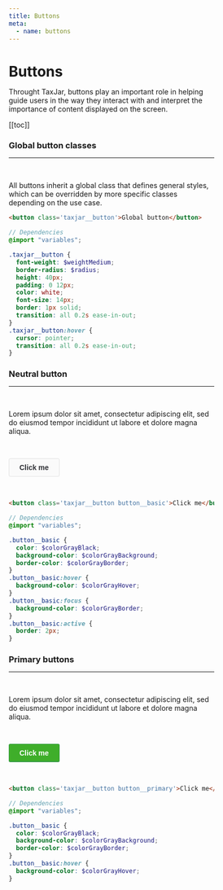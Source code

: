 ```yaml
---
title: Buttons
meta:
  - name: buttons
---
```


# Buttons

Throught TaxJar, buttons play an important role in helping guide users in the way they interact with and interpret the importance of content displayed on the screen.

[[toc]]

### Global button classes

---

</br>

All buttons inherit a global class that defines general styles, which can be overridden by more specific classes depending on the use case.

```html
<button class='taxjar__button'>Global button</button>
```

```scss
// Dependencies
@import "variables";

.taxjar__button {
  font-weight: $weightMedium;
  border-radius: $radius;
  height: 40px;
  padding: 0 12px;
  color: white;
  font-size: 14px;
  border: 1px solid;
  transition: all 0.2s ease-in-out;
}
.taxjar__button:hover {
  cursor: pointer;
  transition: all 0.2s ease-in-out;
}
```

### Neutral button

---

<br>

Lorem ipsum dolor sit amet, consectetur adipiscing elit, sed do eiusmod tempor incididunt ut labore et dolore magna aliqua.

</br>

<button class='taxjar__button button__basic'>Click me</button>

</br>

```html
<button class='taxjar__button button__basic'>Click me</button>
```

```scss
// Dependencies
@import "variables";

.button__basic {
  color: $colorGrayBlack;
  background-color: $colorGrayBackground;
  border-color: $colorGrayBorder;
}
.button__basic:hover {
  background-color: $colorGrayHover;
}
.button__basic:focus {
  background-color: $colorGrayBorder;
}
.button__basic:active {
  border: 2px;
}
```

### Primary buttons

---

</br>

Lorem ipsum dolor sit amet, consectetur adipiscing elit, sed do eiusmod tempor incididunt ut labore et dolore magna aliqua.

</br>

<button class='taxjar__button button__primary'>Click me</button>

</br>

```html
<button class='taxjar__button button__primary'>Click me</button>
```

```scss
// Dependencies
@import "variables";

.button__basic {
  color: $colorGrayBlack;
  background-color: $colorGrayBackground;
  border-color: $colorGrayBorder;
}
.button__basic:hover {
  background-color: $colorGrayHover;
}
```

<style>

* {
  box-sizing: border-box;
  margin: 0;
}

button:active, button:focus {
  -webkit-transition: none;
  -moz-transition: none;
  -ms-transition: none;
  -o-transition: none;
  outline: none;
}

/* General button styles */

.taxjar__button {
  background-color: #FAFAFA;
  height: 36px;
  padding: 0 20px;
  border-radius: 3px;
  color: white;
  font-size: 14px;
  font-weight: 600;
  border: 1px solid;
  transition: all .2s ease-in-out;
}

.taxjar__button:hover {
  cursor: pointer;
  transition: all .2s ease-in-out;
}
.taxjar__button:active {
  box-shadow: inset 0 1px 2px 0 rgba(0,0,0,0.1);
}

/* Basic button styles */

.button__basic {
  color: #303136;
  background-color: #FAFAFA;
  border-color: #E2E2E2;
}

.button__basic:hover { background-color: #EFEFEF; }

.button__basic:active {
  background-color: #E2E2E2;
}

/* Primary button styles */

.button__primary {
  color: #fff;
  background-color: #3FAE2A;
  border: 1px solid #399C47;
  border-bottom: 2px solid #399C47;
  transition: all .2s ease-in-out;
}

.button__primary:hover {
  background-color: #399C47;
}

.button__primary:active {
  background-color: #2F8A3C;
  border: 1px solid #2F8A3C;
  border-bottom: 2px solid #2F8A3C;
}

</style>
